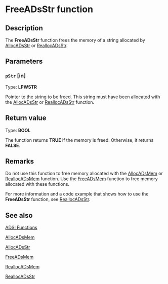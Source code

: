 # FreeADsStr function

## Description

The **FreeADsStr** function frees the memory of a
string allocated by [AllocADsStr](https://learn.microsoft.com/windows/desktop/api/adshlp/nf-adshlp-allocadsstr) or
[ReallocADsStr](https://learn.microsoft.com/windows/desktop/api/adshlp/nf-adshlp-reallocadsstr).

## Parameters

### `pStr` [in]

Type: **LPWSTR**

Pointer to the string to be freed. This string must have been allocated with the
[AllocADsStr](https://learn.microsoft.com/windows/desktop/api/adshlp/nf-adshlp-allocadsstr) or
[ReallocADsStr](https://learn.microsoft.com/windows/desktop/api/adshlp/nf-adshlp-reallocadsstr) function.

## Return value

Type: **BOOL**

The function returns **TRUE** if the memory is freed. Otherwise, it returns
**FALSE**.

## Remarks

Do not use this function to free memory allocated with the
[AllocADsMem](https://learn.microsoft.com/windows/desktop/api/adshlp/nf-adshlp-allocadsmem) or
[ReallocADsMem](https://learn.microsoft.com/windows/desktop/api/adshlp/nf-adshlp-reallocadsmem) function. Use the
[FreeADsMem](https://learn.microsoft.com/windows/desktop/api/adshlp/nf-adshlp-freeadsmem) function to free memory allocated with these
functions.

For more information and a code example that shows how to use the
**FreeADsStr** function, see
[ReallocADsStr](https://learn.microsoft.com/windows/desktop/api/adshlp/nf-adshlp-reallocadsstr).

## See also

[ADSI Functions](https://learn.microsoft.com/windows/desktop/ADSI/adsi-functions)

[AllocADsMem](https://learn.microsoft.com/windows/desktop/api/adshlp/nf-adshlp-allocadsmem)

[AllocADsStr](https://learn.microsoft.com/windows/desktop/api/adshlp/nf-adshlp-allocadsstr)

[FreeADsMem](https://learn.microsoft.com/windows/desktop/api/adshlp/nf-adshlp-freeadsmem)

[ReallocADsMem](https://learn.microsoft.com/windows/desktop/api/adshlp/nf-adshlp-reallocadsmem)

[ReallocADsStr](https://learn.microsoft.com/windows/desktop/api/adshlp/nf-adshlp-reallocadsstr)